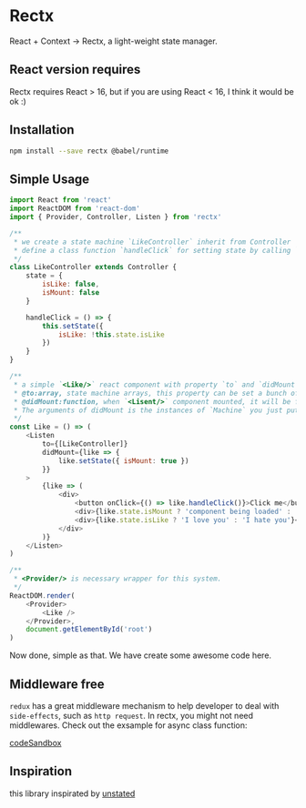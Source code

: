 # Rectx

React + Context -> Rectx, a light-weight state manager.

## React version requires

Rectx requires React > 16, but if you are using React < 16, I think it would be ok :)

## Installation

```bash
npm install --save rectx @babel/runtime
```

## Simple Usage

```js
import React from 'react'
import ReactDOM from 'react-dom'
import { Provider, Controller, Listen } from 'rectx'

/**
 * we create a state machine `LikeController` inherit from Controller
 * define a class function `handleClick` for setting state by calling `this.setState`
 */
class LikeController extends Controller {
    state = {
        isLike: false,
        isMount: false
    }

    handleClick = () => {
        this.setState({
            isLike: !this.state.isLike
        })
    }
}

/**
 * a simple `<Like/>` react component with property `to` and `didMount`
 * @to:array, state machine arrays, this property can be set a bunch of `Machine`
 * @didMount:function, when `<Lisent/>` component mounted, it will be fired,
 * The arguments of didMount is the instances of `Machine` you just put in `to` property.
 */
const Like = () => (
    <Listen
        to={[LikeController]}
        didMount={like => {
            like.setState({ isMount: true })
        }}
    >
        {like => (
            <div>
                <button onClick={() => like.handleClick()}>Click me</button>
                <div>{like.state.isMount ? 'component being loaded' : 'component not loaded'}</div>
                <div>{like.state.isLike ? 'I love you' : 'I hate you'}</div>
            </div>
        )}
    </Listen>
)

/**
 * <Provider/> is necessary wrapper for this system.
 */
ReactDOM.render(
    <Provider>
        <Like />
    </Provider>,
    document.getElementById('root')
)
```

Now done, simple as that. We have create some awesome code here.

## Middleware free

`redux` has a great middleware mechanism to help developer to deal with `side-effects`, such as `http request`. In rectx, you might not need middlewares. Check out the exsample for async class function:

[codeSandbox](https://codesandbox.io/s/l970jx93pz)


## Inspiration

this library inspirated by [unstated](https://unstated.io)
